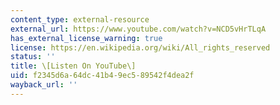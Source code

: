```yaml
---
content_type: external-resource
external_url: https://www.youtube.com/watch?v=NCD5vHrTLqA
has_external_license_warning: true
license: https://en.wikipedia.org/wiki/All_rights_reserved
status: ''
title: \[Listen On YouTube\]
uid: f2345d6a-64dc-41b4-9ec5-89542f4dea2f
wayback_url: ''
---
```

